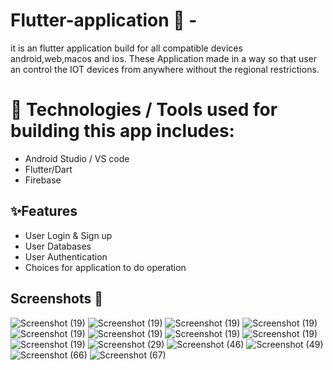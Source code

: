 # Flutter-application  📱 -
it is an flutter application build for all compatible devices android,web,macos and ios.
These Application made in a way so that user an control the IOT devices from anywhere without the regional restrictions.
# 📱 Technologies / Tools used for building this app includes: 
- Android Studio / VS code 
- Flutter/Dart
- Firebase
## ✨Features

- User Login & Sign up
- User Databases
- User Authentication
- Choices for application to do operation
 ## Screenshots 📱
 ![Screenshot (19)](https://github.com/Gauravshukl/Flutter-Firebase-Series-main/assets/48097137/4d598d5d-d0c7-4606-a06a-ad7397b75556)
 ![Screenshot (19)](https://github.com/Gauravshukl/Flutter-Firebase-Series-main/assets/48097137/b7a6f3dc-dfb3-42d8-b4ab-2e74cffdab1d)
 ![Screenshot (19)](https://github.com/Gauravshukl/Flutter-Firebase-Series-main/assets/48097137/41420f96-25ae-4ecc-865c-827614ca2a3c)
 ![Screenshot (19)](https://github.com/Gauravshukl/Flutter-Firebase-Series-main/assets/48097137/aad938d9-59f4-4d34-ba96-06b7776f3c18)
 ![Screenshot (19)](https://github.com/Gauravshukl/Flutter-Firebase-Series-main/assets/48097137/393b32ac-2ea0-4108-833e-996ac439e699)
 ![Screenshot (19)](https://github.com/Gauravshukl/Flutter-Firebase-Series-main/assets/48097137/c7788bcd-498e-43e5-a38a-714dc5f361da)
 ![Screenshot (19)](https://github.com/Gauravshukl/Flutter-Firebase-Series-main/assets/48097137/deadf02c-4b05-42c4-90b3-8a6fb24d2858)
 ![Screenshot (19)](https://github.com/Gauravshukl/Flutter-Firebase-Series-main/assets/48097137/a8317d8a-d346-433c-bcea-a9b751422bc3)
 ![Screenshot (19)](https://github.com/Gauravshukl/Flutter-Firebase-Series-main/assets/48097137/8963dd24-36c6-4b5d-baec-7007a604838f)
 ![Screenshot (29)](https://github.com/Gauravshukl/Flutter-Firebase-Series-main/assets/48097137/bb548be8-9263-4de7-ba73-898edfd3f12c)
 ![Screenshot (46)](https://github.com/Gauravshukl/Flutter-Firebase-Series-main/assets/48097137/7a669660-5509-43e6-bcc9-21fbf246e66a)
 ![Screenshot (49)](https://github.com/Gauravshukl/Flutter-Firebase-Series-main/assets/48097137/70069509-d731-42fb-8d6e-9b7744eff7bc)
 ![Screenshot (66)](https://github.com/Gauravshukl/Flutter-Firebase-Series-main/assets/48097137/944e0bc9-e386-443c-9f07-740abd32a17b)
![Screenshot (67)](https://github.com/Gauravshukl/Flutter-Firebase-Series-main/assets/48097137/802a4ac1-eb21-4e09-ac68-e63e6ba129f7)

